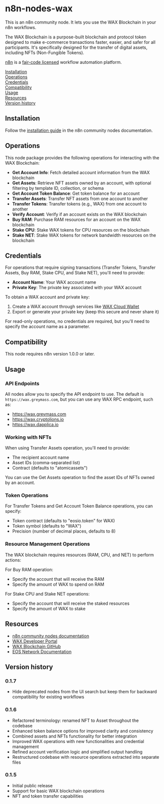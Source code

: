 # n8n-nodes-wax

This is an n8n community node. It lets you use the WAX Blockchain in your n8n workflows.

The WAX Blockchain is a purpose-built blockchain and protocol token designed to make e-commerce transactions faster, easier, and safer for all participants. It's specifically designed for the transfer of digital assets, including NFTs (Non-Fungible Tokens).

[n8n](https://n8n.io/) is a [fair-code licensed](https://docs.n8n.io/about/license/) workflow automation platform.

[Installation](#installation)  
[Operations](#operations)  
[Credentials](#credentials)  
[Compatibility](#compatibility)  
[Usage](#usage)  
[Resources](#resources)  
[Version history](#version-history)

## Installation

Follow the [installation guide](https://docs.n8n.io/integrations/community-nodes/installation/) in the n8n community nodes documentation.

## Operations

This node package provides the following operations for interacting with the WAX Blockchain:

- **Get Account Info**: Fetch detailed account information from the WAX blockchain
- **Get Assets**: Retrieve NFT assets owned by an account, with optional filtering by template ID, collection, or schema
- **Get Account Token Balance**: Get token balance for an account
- **Transfer Assets**: Transfer NFT assets from one account to another
- **Transfer Tokens**: Transfer tokens (e.g., WAX) from one account to another
- **Verify Account**: Verify if an account exists on the WAX blockchain
- **Buy RAM**: Purchase RAM resources for an account on the WAX blockchain
- **Stake CPU**: Stake WAX tokens for CPU resources on the blockchain
- **Stake NET**: Stake WAX tokens for network bandwidth resources on the blockchain

## Credentials

For operations that require signing transactions (Transfer Tokens, Transfer Assets, Buy RAM, Stake CPU, and Stake NET), you'll need to provide:

- **Account Name**: Your WAX account name
- **Private Key**: The private key associated with your WAX account

To obtain a WAX account and private key:
1. Create a WAX account through services like [WAX Cloud Wallet](https://wallet.wax.io/)
2. Export or generate your private key (keep this secure and never share it)

For read-only operations, no credentials are required, but you'll need to specify the account name as a parameter.

## Compatibility

This node requires n8n version 1.0.0 or later.

## Usage

### API Endpoints

All nodes allow you to specify the API endpoint to use. The default is `https://wax.greymass.com`, but you can use any WAX RPC endpoint, such as:
- https://wax.greymass.com
- https://wax.cryptolions.io
- https://wax.dapplica.io

### Working with NFTs

When using Transfer Assets operation, you'll need to provide:
- The recipient account name
- Asset IDs (comma-separated list)
- Contract (defaults to "atomicassets")

You can use the Get Assets operation to find the asset IDs of NFTs owned by an account.

### Token Operations

For Transfer Tokens and Get Account Token Balance operations, you can specify:
- Token contract (defaults to "eosio.token" for WAX)
- Token symbol (defaults to "WAX")
- Precision (number of decimal places, defaults to 8)

### Resource Management Operations

The WAX blockchain requires resources (RAM, CPU, and NET) to perform actions:

For Buy RAM operation:
- Specify the account that will receive the RAM
- Specify the amount of WAX to spend on RAM

For Stake CPU and Stake NET operations:
- Specify the account that will receive the staked resources
- Specify the amount of WAX to stake

## Resources

* [n8n community nodes documentation](https://docs.n8n.io/integrations/#community-nodes)
* [WAX Developer Portal](https://docs.wax.io/)
* [WAX Blockchain GitHub](https://github.com/worldwide-asset-exchange/wax-blockchain)
* [EOS Network Documentation](https://docs.eosnetwork.com/)

## Version history

### 0.1.7
- Hide deprecated nodes from the UI search but keep them for backward compatibility for existing workflows

### 0.1.6
- Refactored terminology: renamed NFT to Asset throughout the codebase
- Enhanced token balance options for improved clarity and consistency
- Combined assets and NFTs functionality for better integration
- Improved WAX operations with new functionalities and credential management
- Refined account verification logic and simplified output handling
- Restructured codebase with resource operations extracted into separate files

### 0.1.5
- Initial public release
- Support for basic WAX blockchain operations
- NFT and token transfer capabilities
